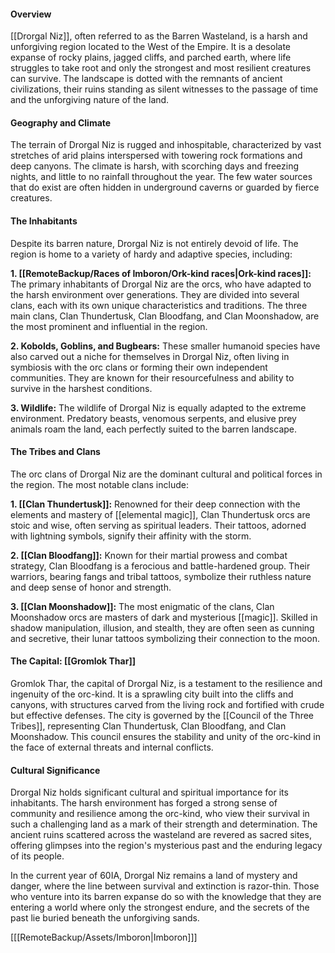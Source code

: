 #### Overview

[[Drorgal Niz]], often referred to as the Barren Wasteland, is a harsh and unforgiving region located to the West of the Empire. It is a desolate expanse of rocky plains, jagged cliffs, and parched earth, where life struggles to take root and only the strongest and most resilient creatures can survive. The landscape is dotted with the remnants of ancient civilizations, their ruins standing as silent witnesses to the passage of time and the unforgiving nature of the land.

#### Geography and Climate

The terrain of Drorgal Niz is rugged and inhospitable, characterized by vast stretches of arid plains interspersed with towering rock formations and deep canyons. The climate is harsh, with scorching days and freezing nights, and little to no rainfall throughout the year. The few water sources that do exist are often hidden in underground caverns or guarded by fierce creatures.

#### The Inhabitants

Despite its barren nature, Drorgal Niz is not entirely devoid of life. The region is home to a variety of hardy and adaptive species, including:

**1. [[RemoteBackup/Races of Imboron/Ork-kind races|Ork-kind races]]:** The primary inhabitants of Drorgal Niz are the orcs, who have adapted to the harsh environment over generations. They are divided into several clans, each with its own unique characteristics and traditions. The three main clans, Clan Thundertusk, Clan Bloodfang, and Clan Moonshadow, are the most prominent and influential in the region.

**2. Kobolds, Goblins, and Bugbears:** These smaller humanoid species have also carved out a niche for themselves in Drorgal Niz, often living in symbiosis with the orc clans or forming their own independent communities. They are known for their resourcefulness and ability to survive in the harshest conditions.

**3. Wildlife:** The wildlife of Drorgal Niz is equally adapted to the extreme environment. Predatory beasts, venomous serpents, and elusive prey animals roam the land, each perfectly suited to the barren landscape.

#### The Tribes and Clans

The orc clans of Drorgal Niz are the dominant cultural and political forces in the region. The most notable clans include:

**1. [[Clan Thundertusk]]:** Renowned for their deep connection with the elements and mastery of [[elemental magic]], Clan Thundertusk orcs are stoic and wise, often serving as spiritual leaders. Their tattoos, adorned with lightning symbols, signify their affinity with the storm.

**2. [[Clan Bloodfang]]:** Known for their martial prowess and combat strategy, Clan Bloodfang is a ferocious and battle-hardened group. Their warriors, bearing fangs and tribal tattoos, symbolize their ruthless nature and deep sense of honor and strength.

**3. [[Clan Moonshadow]]:** The most enigmatic of the clans, Clan Moonshadow orcs are masters of dark and mysterious [[magic]]. Skilled in shadow manipulation, illusion, and stealth, they are often seen as cunning and secretive, their lunar tattoos symbolizing their connection to the moon.

#### The Capital: [[Gromlok Thar]]

Gromlok Thar, the capital of Drorgal Niz, is a testament to the resilience and ingenuity of the orc-kind. It is a sprawling city built into the cliffs and canyons, with structures carved from the living rock and fortified with crude but effective defenses. The city is governed by the [[Council of the Three Tribes]], representing Clan Thundertusk, Clan Bloodfang, and Clan Moonshadow. This council ensures the stability and unity of the orc-kind in the face of external threats and internal conflicts.

#### Cultural Significance

Drorgal Niz holds significant cultural and spiritual importance for its inhabitants. The harsh environment has forged a strong sense of community and resilience among the orc-kind, who view their survival in such a challenging land as a mark of their strength and determination. The ancient ruins scattered across the wasteland are revered as sacred sites, offering glimpses into the region's mysterious past and the enduring legacy of its people.

In the current year of 60IA, Drorgal Niz remains a land of mystery and danger, where the line between survival and extinction is razor-thin. Those who venture into its barren expanse do so with the knowledge that they are entering a world where only the strongest endure, and the secrets of the past lie buried beneath the unforgiving sands.








[[[RemoteBackup/Assets/Imboron|Imboron]]]